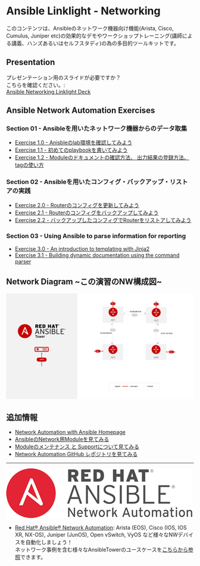 # Ansible Linklight - Networking

このコンテンツは、Ansibleのネットワーク機器向け機能(Arista, Cisco, Cumulus, Juniper etc)の効果的なデモやワークショップトレーニング(講師による講義、ハンズあるいはセルフスタディ)の為の多目的ツールキットです。

## Presentation
プレゼンテーション用のスライドが必要ですか？  
こちらを確認ください。:  
[Ansible Networking Linklight Deck](../../decks/ansible-networking_v2.html)

## Ansible Network Automation Exercises

### Section 01 - Ansibleを用いたネットワーク機器からのデータ取集
- [Exercise 1.0 - Anisbleのlab環境を確認してみよう](./exercises/1-0-explore)
- [Exercise 1.1 - 初めてのplaybookを書いてみよう](./exercises/1-1-first-playbook)
- [Exercise 1.2 - Moduleのドキュメントの確認方法、 出力結果の登録方法、 tagの使い方](./exercises/1-2-playbook-basics)

### Section 02 - Ansibleを用いたコンフィグ・バックアップ・リストアの実践
- [Exercise 2.0 - Routerのコンフィグを更新してみよう](./exercises/2-0-config)
- [Exercise 2.1 - Routerのコンフィグをバックアップしてみよう](./exercises/2-1-backup/)
- [Exercise 2.2 - バックアップしたコンフィグでRouterをリストアしてみよう](./exercises/2-2-restore)

### Section 03 - Using Ansible to parse information for reporting
- [Exercise 3.0 - An introduction to templating with Jinja2](./exercises/3-0-templates)
- [Exercise 3.1 - Building dynamic documentation using the command parser](./exercises/3-1-parser/)

## Network Diagram ~この演習のNW構成図~
![Red Hat Ansible Automation](../../images/network_diagram.png)

## 追加情報
 - [Network Automation with Ansible Homepage](https://www.ansible.com/network-automation)
 - [AnsibleのNetwork用Moduleを見てみる](http://docs.ansible.com/ansible/latest/list_of_network_modules.html)
 - [Moduleのメンテナンス と Supportについて見てみる](http://docs.ansible.com/ansible/latest/modules_support.html)
 - [Network Automation GitHub レポジトリを見てみる](https://github.com/network-automation)

---
![Red Hat Ansible Automation](../../images/networkautomation.png)

- [Red Hat® Ansible® Network Automation](https://www.ansible.com/networking): Arista (EOS), Cisco (IOS, IOS XR, NX-OS), Juniper (JunOS), Open vSwitch, VyOS など様々なNWデバイスを自動化しましょう！  
ネットワーク事例を含む様々なAnsibleTowerのユースケースを[こちらから参照](https://www.ansible.com/tower)できます。
